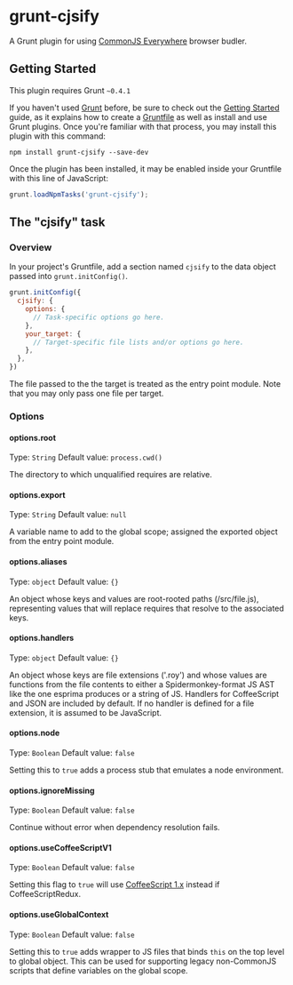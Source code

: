 # grunt-cjsify

A Grunt plugin for using
[CommonJS Everywhere](https://github.com/michaelficarra/commonjs-everywhere)
browser budler.

## Getting Started
This plugin requires Grunt `~0.4.1`

If you haven't used [Grunt](http://gruntjs.com/) before, be sure to check out the [Getting Started](http://gruntjs.com/getting-started) guide, as it explains how to create a [Gruntfile](http://gruntjs.com/sample-gruntfile) as well as install and use Grunt plugins. Once you're familiar with that process, you may install this plugin with this command:

```shell
npm install grunt-cjsify --save-dev
```

Once the plugin has been installed, it may be enabled inside your Gruntfile with this line of JavaScript:

```js
grunt.loadNpmTasks('grunt-cjsify');
```

## The "cjsify" task

### Overview
In your project's Gruntfile, add a section named `cjsify` to the data object passed into `grunt.initConfig()`.

```js
grunt.initConfig({
  cjsify: {
    options: {
      // Task-specific options go here.
    },
    your_target: {
      // Target-specific file lists and/or options go here.
    },
  },
})
```

The file passed to the the target is treated as the entry point module.
Note that you may only pass one file per target.

### Options

#### options.root
Type: `String`
Default value: `process.cwd()`

The directory to which unqualified requires are relative.

#### options.export
Type: `String`
Default value: `null`

A variable name to add to the global scope; assigned the exported
object from the entry point module.

#### options.aliases
Type: `object`
Default value: `{}`

An object whose keys and values are root-rooted paths (/src/file.js),
representing values that will replace requires that resolve to the
associated keys.

#### options.handlers
Type: `object`
Default value: `{}`

An object whose keys are file extensions ('.roy') and whose values are
functions from the file contents to either a Spidermonkey-format
JS AST like the one esprima produces or a string of JS. Handlers for
CoffeeScript and JSON are included by default. If no handler is
defined for a file extension, it is assumed to be JavaScript.

#### options.node
Type: `Boolean`
Default value: `false`

Setting this to `true` adds a process stub that emulates a node
environment.

#### options.ignoreMissing
Type: `Boolean`
Default value: `false`

Continue without error when dependency resolution fails.

#### options.useCoffeeScriptV1
Type: `Boolean`
Default value: `false`

Setting this flag to `true` will use
[CoffeeScript 1.x](https://github.com/jashkenas/coffee-script)
instead if CoffeeScriptRedux.

#### options.useGlobalContext
Type: `Boolean`
Default value: `false`

Setting this to `true` adds wrapper to JS files that binds `this`
on the top level to global object. This can be used for supporting
legacy non-CommonJS scripts that define variables on the global scope.
